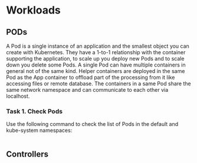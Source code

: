 # Workloads

## PODs

A Pod is a single instance of an application and the smallest object you can create with Kubernetes. They have a 1-to-1 relationship with the container supporting the application, to scale up you deploy new Pods and to scale down you delete some Pods. A single Pod can have multiple containers in general not of the same kind. Helper containers are deployed in the same Pod as the App container to offload part of the processing from it like accessing files or remote database. The containers in a same Pod share the same network namespace and can communicate to each other via localhost.

### Task 1. Check Pods

Use the following command to check the list of Pods in the default and kube-system namespaces:

```bash

```

## Controllers